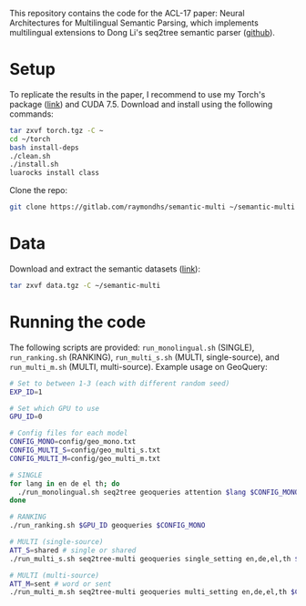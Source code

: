 This repository contains the code for the ACL-17 paper: Neural Architectures for Multilingual Semantic Parsing, which implements multilingual extensions to Dong Li's seq2tree semantic parser ([github](https://github.com/donglixp/lang2logic)).

# Setup
To replicate the results in the paper, I recommend to use my Torch's package ([link](https://drive.google.com/file/d/0B6hvU8RdMvlWMnBkclN4dVFRUk0/view?usp=sharing)) and CUDA 7.5. Download and install using the following commands:
```bash
tar zxvf torch.tgz -C ~
cd ~/torch
bash install-deps
./clean.sh
./install.sh
luarocks install class
```

Clone the repo:
```bash
git clone https://gitlab.com/raymondhs/semantic-multi ~/semantic-multi
```

# Data
Download and extract the semantic datasets ([link](https://drive.google.com/file/d/0B6hvU8RdMvlWQ3ZaV3RYYXVpaTQ/view?usp=sharing)):
```bash
tar zxvf data.tgz -C ~/semantic-multi
```

# Running the code
The following scripts are provided: `run_monolingual.sh` (SINGLE), `run_ranking.sh` (RANKING), `run_multi_s.sh` (MULTI, single-source), and `run_multi_m.sh` (MULTI, multi-source). Example usage on GeoQuery:
```bash
# Set to between 1-3 (each with different random seed)
EXP_ID=1 

# Set which GPU to use
GPU_ID=0 

# Config files for each model
CONFIG_MONO=config/geo_mono.txt
CONFIG_MULTI_S=config/geo_multi_s.txt
CONFIG_MULTI_M=config/geo_multi_m.txt

# SINGLE
for lang in en de el th; do
  ./run_monolingual.sh seq2tree geoqueries attention $lang $CONFIG_MONO $EXP_ID $GPU_ID
done

# RANKING
./run_ranking.sh $GPU_ID geoqueries $CONFIG_MONO

# MULTI (single-source)
ATT_S=shared # single or shared
./run_multi_s.sh seq2tree-multi geoqueries single_setting en,de,el,th $CONFIG_MULTI_S $ATT_S $EXP_ID

# MULTI (multi-source)
ATT_M=sent # word or sent
./run_multi_m.sh seq2tree-multi geoqueries multi_setting en,de,el,th $CONFIG_MULTI_M $ATT_M $EXP_ID
```
